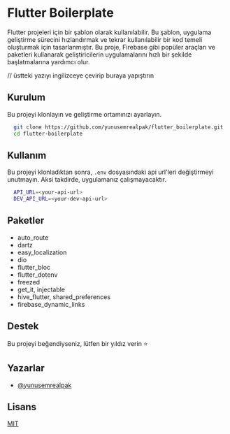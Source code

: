 
# Flutter Boilerplate

Flutter projeleri için bir şablon olarak kullanılabilir. Bu şablon, uygulama geliştirme sürecini hızlandırmak ve tekrar kullanılabilir bir kod temeli oluşturmak için tasarlanmıştır. Bu proje, Firebase gibi popüler araçları ve paketleri kullanarak geliştiricilerin uygulamalarını hızlı bir şekilde başlatmalarına yardımcı olur.

// üstteki yazıyı ingilizceye çevirip buraya yapıştırın

## Kurulum

Bu projeyi klonlayın ve geliştirme ortamınızı ayarlayın.

```bash
  git clone https://github.com/yunusemrealpak/flutter_boilerplate.git
  cd flutter-boilerplate
```

## Kullanım

Bu projeyi klonladıktan sonra, `.env` dosyasındaki api url'leri değiştirmeyi unutmayın. Aksi takdirde, uygulamanız çalışmayacaktır.

```bash
  API_URL=<your-api-url>
  DEV_API_URL=<your-dev-api-url>
```

## Paketler

- auto_route
- dartz
- easy_localization
- dio
- flutter_bloc
- flutter_dotenv
- freezed
- get_it, injectable
- hive_flutter, shared_preferences
- firebase_dynamic_links

## Destek

Bu projeyi beğendiyseniz, lütfen bir yıldız verin ⭐

## Yazarlar

- [@yunusemrealpak](https://github.com/yunusemrealpak)

## Lisans

[MIT](https://github.com/yunusemrealpak/flutter_boilerplate/blob/master/LICENSE)

